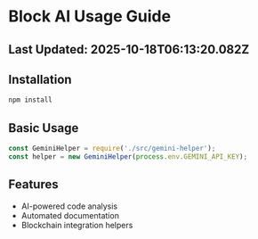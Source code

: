 # Block AI Usage Guide
## Last Updated: 2025-10-18T06:13:20.082Z

## Installation
```bash
npm install
```

## Basic Usage
```javascript
const GeminiHelper = require('./src/gemini-helper');
const helper = new GeminiHelper(process.env.GEMINI_API_KEY);
```

## Features
- AI-powered code analysis
- Automated documentation
- Blockchain integration helpers
